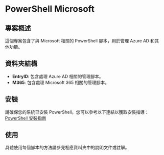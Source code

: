 # PowerShell Microsoft

## 專案概述
這個專案包含了與 Microsoft 相關的 PowerShell 腳本，用於管理 Azure AD 和其他功能。

## 資料夾結構
- **EntryID**: 包含處理 Azure AD 相關的管理腳本。
- **M365**: 包含處理 Microsoft 365 相關的管理腳本。

## 安裝
請確保您的系統已安裝 PowerShell。您可以參考以下連結以獲取安裝指導：
[PowerShell 安裝指南](https://docs.microsoft.com/en-us/powershell/scripting)

## 使用
具體使用每個腳本的方法請參見相應資料夾中的說明文件或註解。